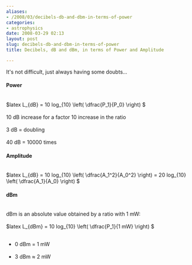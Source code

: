 ```yaml
---
aliases:
- /2008/03/decibels-db-and-dbm-in-terms-of-power
categories:
- astrophysics
date: 2008-03-29 02:13
layout: post
slug: decibels-db-and-dbm-in-terms-of-power
title: Decibels, dB and dBm, in terms of Power and Amplitude

---
```


<p>
 It's not difficult, just always having some doubts...
 <br/>
</p>
<h4>
 Power
</h4>
<br/>
$latex L_{dB} = 10 log_{10} \left( \dfrac{P_1}{P_0} \right) $
<br/>
<br/>
10 dB increase for a factor 10 increase in the ratio
<br/>
<br/>
3 dB = doubling
<br/>
<br/>
40 dB = 10000 times
<br/>
<h4>
 Amplitude
</h4>
<br/>
$latex L_{dB} = 10 log_{10} \left( \dfrac{A_1^2}{A_0^2} \right) = 20 log_{10} \left( \dfrac{A_1}{A_0} \right)  $
<br/>
<h4>
 dBm
</h4>
<br/>
dBm is an absolute value obtained by a ratio with 1 mW:
<br/>
<br/>
$latex L_{dBm} = 10 log_{10} \left( \dfrac{P_1}{1 mW} \right) $
<br/>
<ul>
 <br/>
 <li>
  0 dBm = 1 mW
 </li>
 <br/>
 <li>
  3 dBm ≈ 2 mW
 </li>
 <br/>
</ul>
